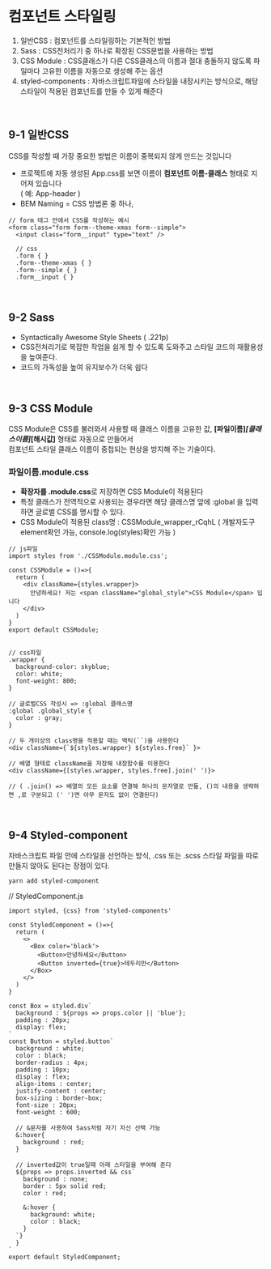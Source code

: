 # 컴포넌트 스타일링<br>
1. 일반CSS : 컴포넌트를 스타일링하는 기본적인 방법<br>
2. Sass :  CSS전처리기 중 하나로 확장된 CSS문법을 사용하는 방법<br>
3. CSS Module : CSS클래스가 다른 CSS클래스의 이름과 절대 충돌하지 않도록 파일마다 고유한 이름을 자동으로 생성해 주는 옵션<br>
4. styled-components :  자바스크립트파일에 스타일을 내장시키는 방식으로, 해당 스타일이 적용된 컴포넌트를 만들 수 있게 해준다<br>
<br>

## 9-1 일반CSS<br>
CSS를 작성할 때 가장 중요한 방법은 이름이 중복되지 않게 만드는 것입니다
- 프로젝트에 자동 생성된 App.css를 보면 이름이 **컴포넌트 이름-클래스** 형태로 지어져 있습니다<br>
  ( 예: App-header )
- BEM Naming = CSS 방법론 중 하나,
```
// form 태그 안에서 CSS를 작성하는 예시
<form class="form form--theme-xmas form--simple">
  <input class="form__input" type="text" />
  
  // css 
  .form { }
  .form--theme-xmas { }
  .form--simple { }
  .form__input { }
```
<br>

## 9-2 Sass<br>
- Syntactically Awesome Style Sheets ( .221p) 
- CSS전처리기로 복잡한 작업을 쉽게 할 수 있도록 도와주고 스타일 코드의 재활용성을 높여준다.
- 코드의 가독성을 높여 유지보수가 더욱 쉽다 
<br>

## 9-3 CSS Module<br>
CSS Module은 CSS를 불러와서 사용할 때 클래스 이름을 고유한 값, **[파일이름]_[클래스이름]_[해시값]** 형태로 자동으로 만들어서<br>
컴포넌트 스타일 클래스 이름이 중첩되는 현상을 방지해 주는 기술이다.<br>

### 파일이름.module.css<br>
- **확장자를 .module.css**로 저장하면 CSS Module이 적용된다
- 특정 클래스가 전역적으로 사용되는 경우라면 해당 클래스명 앞에 :global 을 입력하면 글로벌 CSS를 명시할 수 있다.
- CSS Module이 적용된 class명 : CSSModule_wrapper_rCqhL ( 개발자도구 element확인 가능, console.log(styles)확인 가능 )

```
// js파일
import styles from './CSSModule.module.css';

const CSSModule = ()=>{
  return (
    <div className={styles.wrapper}>
      안녕하세요! 저는 <span className="global_style">CSS Module</span> 입니다
    </div>
  )
}
export default CSSModule;


// css파일
.wrapper {
  background-color: skyblue;
  color: white;
  font-weight: 800;
}

// 글로벌CSS 작성시 => :global 클래스명
:global .global_style {
  color : gray;
}

// 두 개이상의 class명을 적용할 때는 백틱(``)을 사용한다
<div className={`${styles.wrapper} ${styles.free}` }>

// 배열 형태로 className을 저장해 내장함수를 이용한다
<div className={[styles.wrapper, styles.free].join(' ')}>

// ( .join() => 배열의 모든 요소를 연결해 하나의 문자열로 만듦, ()의 내용을 생략하면 ,로 구분되고 (' ')면 아무 문자도 없이 연결된다)
```
<br>

## 9-4 Styled-component<br>
자바스크립트 파일 안에 스타일을 선언하는 방식, .css 또는 .scss 스타일 파일을 따로 만들지 않아도 된다는 장점이 있다.<br>
```
yarn add styled-component
```
// StyledComponent.js
```
import styled, {css} from 'styled-components'

const StyledComponent = ()=>{
  return (
    <>
      <Box color='black'>
        <Button>안녕하세요</Button>
        <Button inverted={true}>테두리만</Button>
      </Box>
    </>
  )
}

const Box = styled.div`
  background : ${props => props.color || 'blue'};
  padding : 20px;
  display: flex;
`
const Button = styled.button`
  background : white;
  color : black;
  border-radius : 4px;
  padding : 10px;
  display : flex;
  align-items : center;
  justify-content : center;
  box-sizing : border-box;
  font-size : 20px;
  font-weight : 600;

  // &문자를 사용하여 Sass처럼 자기 자신 선택 가능
  &:hover{
    background : red;
  }

  // inverted값이 true일때 아래 스타일을 부여해 준다
  ${props => props.inverted && css`
    background : none;
    border : 5px solid red;
    color : red;
    
    &:hover {
      background: white;
      color : black;
    }
  `}
  }
`
export default StyledComponent;
```
<br>

